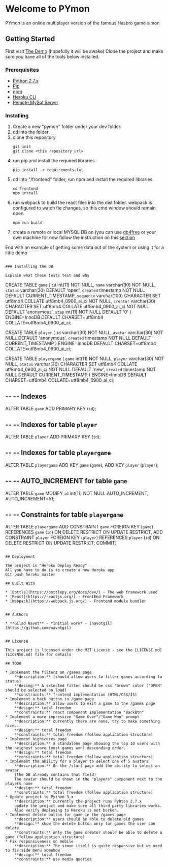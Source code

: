 # Welcome to PYmon

PYmon is an online multiplayer version of the famous Hasbro game simon


## Getting Started

First visit [The Demo](https://py-mon.herokuapp.com/) (hopefully it will be awake)
Clone the project and make sure you have all of the tools below installed.


### Prerequisites

* [Python 2.7.x](https://www.python.org/downloads/release/python-2715/)
* [Pip](https://pypi.org/project/pip/)
* [npm](https://www.npmjs.com/)
* [Heroku CLI](https://devcenter.heroku.com/articles/heroku-cli)
* [Remote MySql Server](https://www.db4free.net)


### Installing

1. Create a new "pymon" folder under your dev folder.
2. cd into the folder.
3. clone this repository
    ```
    git init
    git clone <this repository url>
    ```
4. run pip and install the required libraries
    ```
    pip install -r requirements.txt
    ```
4. cd into "/frontend" folder, run npm and install the required libraries
    ```
    cd frontend
    npm install
    ```
5. run webpack to build the react files into the dist folder. webpack is configured to watch fie changes, so this cmd window should remain open.
    ```
    npm run build
    ```
6. create a remote or local MYSQL DB on (you can use [db4free](https://www.db4free.net) or your own machine for now follow the instruction on this [section](#installing-the-db)


End with an example of getting some data out of the system or using it for a little demo

```

### Installing the DB

Explain what these tests test and why

```

CREATE TABLE `game` (
  `id` int(11) NOT NULL,
  `name` varchar(30) NOT NULL,
  `status` varchar(30) DEFAULT 'open',
  `created` timestamp NOT NULL DEFAULT CURRENT_TIMESTAMP,
  `sequence` varchar(100) CHARACTER SET utf8mb4 COLLATE utf8mb4_0900_ai_ci NOT NULL,
  `creator` varchar(30) CHARACTER SET utf8mb4 COLLATE utf8mb4_0900_ai_ci NOT NULL DEFAULT 'anonymous',
  `step` int(11) NOT NULL DEFAULT '0'
) ENGINE=InnoDB DEFAULT CHARSET=utf8mb4 COLLATE=utf8mb4_0900_ai_ci;


CREATE TABLE `player` (
  `id` varchar(30) NOT NULL,
  `avatar` varchar(30) NOT NULL DEFAULT 'anonymous',
  `created` timestamp NOT NULL DEFAULT CURRENT_TIMESTAMP
) ENGINE=InnoDB DEFAULT CHARSET=utf8mb4 COLLATE=utf8mb4_0900_ai_ci;


CREATE TABLE `playergame` (
  `game` int(11) NOT NULL,
  `player` varchar(30) NOT NULL,
  `status` varchar(30) CHARACTER SET utf8mb4 COLLATE utf8mb4_0900_ai_ci NOT NULL DEFAULT 'new',
  `created` timestamp NOT NULL DEFAULT CURRENT_TIMESTAMP
) ENGINE=InnoDB DEFAULT CHARSET=utf8mb4 COLLATE=utf8mb4_0900_ai_ci;

--
-- Indexes 
--

ALTER TABLE `game`
  ADD PRIMARY KEY (`id`);

--
-- Indexes for table `player`
--
ALTER TABLE `player`
  ADD PRIMARY KEY (`id`);

--
-- Indexes for table `playergame`
--
ALTER TABLE `playergame`
  ADD KEY `game` (`game`),
  ADD KEY `player` (`player`);


--
-- AUTO_INCREMENT for table `game`
--
ALTER TABLE `game`
  MODIFY `id` int(11) NOT NULL AUTO_INCREMENT, AUTO_INCREMENT=51;


--
-- Constraints for table `playergame`
--
ALTER TABLE `playergame`
  ADD CONSTRAINT `game` FOREIGN KEY (`game`) REFERENCES `game` (`id`) ON DELETE RESTRICT ON UPDATE RESTRICT,
  ADD CONSTRAINT `player` FOREIGN KEY (`player`) REFERENCES `player` (`id`) ON DELETE RESTRICT ON UPDATE RESTRICT;
COMMIT;


```

## Deployment

The project is "Heroku Deploy Ready"
All you have to do is to create a new Heroku app
Git push heroku master

## Built With

* [Bottle](https://bottlepy.org/docs/dev/) - The web framework used
* [React](https://reactjs.org/) - FrontEnd Framework
* [Webpack](https://webpack.js.org/) - Frontend module bundler


## Authors

* **Gilad Navot** - *Initial work* - [navotgil](https://github.com/navotgil)


## License

This project is licensed under the MIT License - see the [LICENSE.md](LICENSE.md) file for details

## TODO

* Implement the filters on /games page 
    **description:** (should allow users to filter games according to status)
    **desing:** A selected filter should be css "brown" color ("OPEN" should be selected on load)
    **constraints:** frontend implementation (HTML/CSS/JS)
* Implement a back button in /game page.
    **description:** allow users to exit a game to the /games page
    **design:** total freedom
    **constraints:** react component implementation "BackBtn"
* Implement a more impressive "Game Over"/"Game Won" prompt
    **description:** currently there are none, try to make something nice...
    **design:** total freedom
    **constraints:** total freedom (follow application structure)
* Implement highscores page
    **description:** A standalone page showing the top 10 users with the heighest score (most games won) descending order.
    **design:** total freedom
    **constraints:** total freedom (follow application structure)
* Implement the ability for a player to select one of 5 avatars
    **description:** On the /start page add the ability to select an avatar
    (the DB already contains that field)
    The avatar should be shown in the "players" component next to the players name
    **design:** total freedom
    **constraints:** total freedom (follow application structure)
* Update project to Python 3.x
    **description:** currently the project runs Pyhton 2.7.x
    update the projuct and make sure all third party libraries works.
    Also verify deploying to Heroku is not borken.
* Implement delete button for game in the /games page
    **description:** users should be able to delete old games
    **design:** show the delete button only for games the user can delete
    **constraints:** only the game creator should be able to delete a game (follow application structure)
* Fix responsiveness on mobile
    **description:** The simon itself is quite responsive but we need to fix side menu somehow
    **design:** total freedom
    **constraints:** use media queries


